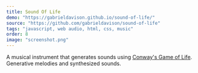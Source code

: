 ```yaml
---
title: Sound Of Life
demo: "https://gabrieldavison.github.io/sound-of-life/"
source: "https://github.com/gabrieldavison/sound-of-life"
tags: "javascript, web audio, html, css, music"
order: 8
image: "screenshot.png"
---
```


A musical instrument that generates sounds using [Conway's Game of Life](https://en.wikipedia.org/wiki/Conway%27s_Game_of_Life). Generative melodies and synthesized sounds.
